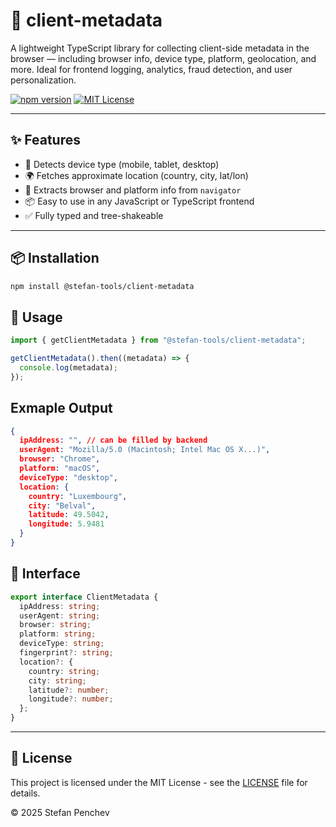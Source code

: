 # 🧠 client-metadata

A lightweight TypeScript library for collecting client-side metadata in the browser — including browser info, device type, platform, geolocation, and more. Ideal for frontend logging, analytics, fraud detection, and user personalization.

[![npm version](https://img.shields.io/npm/v/@stefan-tools/client-metadata?color=blue)](https://www.npmjs.com/package/@stefan-tools/client-metadata)
[![MIT License](https://img.shields.io/badge/license-MIT-green)](LICENSE)

---

## ✨ Features

- 📱 Detects device type (mobile, tablet, desktop)
- 🌍 Fetches approximate location (country, city, lat/lon)
- 🧠 Extracts browser and platform info from `navigator`
- 📦 Easy to use in any JavaScript or TypeScript frontend
- ✅ Fully typed and tree-shakeable

---

## 📦 Installation

```bash
npm install @stefan-tools/client-metadata
```

## 🚀 Usage

```ts
import { getClientMetadata } from "@stefan-tools/client-metadata";

getClientMetadata().then((metadata) => {
  console.log(metadata);
});
```

## Exmaple Output
```json
{
  ipAddress: "", // can be filled by backend
  userAgent: "Mozilla/5.0 (Macintosh; Intel Mac OS X...)",
  browser: "Chrome",
  platform: "macOS",
  deviceType: "desktop",
  location: {
    country: "Luxembourg",
    city: "Belval",
    latitude: 49.5042,
    longitude: 5.9481
  }
}
```

## 🧠 Interface
```ts
export interface ClientMetadata {
  ipAddress: string;
  userAgent: string;
  browser: string;
  platform: string;
  deviceType: string;
  fingerprint?: string;
  location?: {
    country: string;
    city: string;
    latitude?: number;
    longitude?: number;
  };
}
```

---

## 📄 License

This project is licensed under the MIT License - see the [LICENSE](LICENSE) file for details.

© 2025 Stefan Penchev


